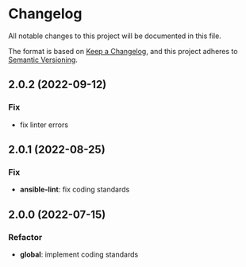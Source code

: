 # Changelog
All notable changes to this project will be documented in this file.

The format is based on [Keep a Changelog](https://keepachangelog.com/en/1.0.0/),
and this project adheres to [Semantic Versioning](https://semver.org/spec/v2.0.0.html).

## 2.0.2 (2022-09-12)

### Fix

- fix linter errors

## 2.0.1 (2022-08-25)

### Fix

- **ansible-lint**: fix coding standards

## 2.0.0 (2022-07-15)

### Refactor

- **global**: implement coding standards
